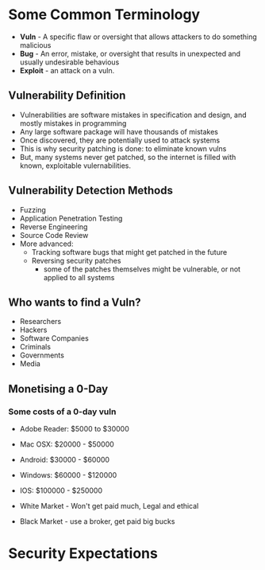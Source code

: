 
# Some Common Terminology
- **Vuln** - A specific flaw or oversight that allows attackers to do something malicious
- **Bug** - An error, mistake, or oversight that results in unexpected and usually undesirable behavious
- **Exploit** - an attack on a vuln.


## Vulnerability Definition
- Vulnerabilities are software mistakes in specification and design, and mostly mistakes in programming
- Any large software package will have thousands of mistakes
- Once discovered, they are potentially used to attack systems
- This is why security patching is done: to eliminate known vulns
- But, many systems never get patched, so the internet is filled with known, exploitable vulernabilities.
## Vulnerability Detection Methods
- Fuzzing
- Application Penetration Testing
- Reverse Engineering
- Source Code Review
- More advanced:
	- Tracking software bugs that might get patched in the future
	- Reversing security patches
		- some of the patches themselves might be vulnerable, or not applied to all systems

## Who wants to find a Vuln?
- Researchers
- Hackers
- Software Companies
- Criminals
- Governments
- Media

## Monetising a 0-Day
### Some costs of a 0-day vuln
- Adobe Reader: $5000 to $30000
- Mac OSX: $20000 - $50000
- Android: $30000 - $60000
- Windows: $60000 - $120000
- IOS: $100000 - $250000

- White Market - Won't get paid much, Legal and ethical
- Black Market - use a broker, get paid big bucks


# Security Expectations



